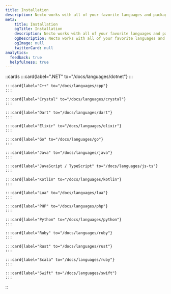 ```yaml
---
title: Installation
description: Necto works with all of your favorite languages and package managers. Below, you'll find guides for the most common languages and pm's used with Necto.
meta: 
    title: Installation
    ogTitle: Installation
    description: Necto works with all of your favorite languages and package managers. Below, you'll find guides for the most common languages and pm's used with Necto.
    ogDescription: Necto works with all of your favorite languages and package managers. Below, you'll find guides for the most common languages and pm's used with Necto.
    ogImage: null
    twitterCard: null
analytics:
  feedback: true
  helpfulness: true
---
```


::cards
    :::card{label=".NET" to="/docs/languages/dotnet"}
    :::

    :::card{label="C++" to="/docs/languages/cpp"}
    :::

    :::card{label="Crystal" to="/docs/languages/crystal"}
    :::

    :::card{label="Dart" to="/docs/languages/dart"}
    :::

    :::card{label="Elixir" to="/docs/languages/elixir"}
    :::

    :::card{label="Go" to="/docs/languages/go"}
    :::

    :::card{label="Java" to="/docs/languages/java"}
    :::

    :::card{label="JavaScript / TypeScript" to="/docs/languages/js-ts"}
    :::

    :::card{label="Kotlin" to="/docs/languages/kotlin"}
    :::

    :::card{label="Lua" to="/docs/languages/lua"}
    :::
    
    :::card{label="PHP" to="/docs/languages/php"}
    :::

    :::card{label="Python" to="/docs/languages/python"}
    :::

    :::card{label="Ruby" to="/docs/languages/ruby"}
    :::

    :::card{label="Rust" to="/docs/languages/rust"}
    :::

    :::card{label="Scala" to="/docs/languages/ruby"}
    :::
    
    :::card{label="Swift" to="/docs/languages/swift"}
    :::
::
